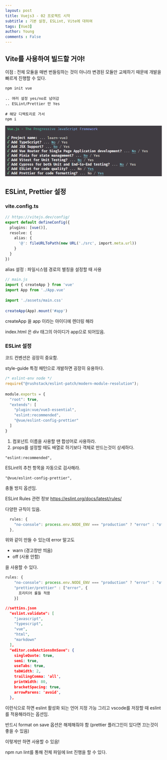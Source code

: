 ```yaml
---
layout: post
title: Vuejs3 - 02 프로젝트 시작
subtitle : 기본 설정, ESLint, Vite에 대하여
tags: [Vue3]
author: Young
comments : False
---
```


## Vite를 사용하여 빌드할 거야!
이점 : 전체 모듈을 매번 번들링하는 것이 아니라
변경된 모듈만 교체하기 때문에 개발을 빠르게 진행할 수 있다.

```
npm init vue

.. 여러 설정 yes/no로 넘어감
.. ESLint/Prettier 만 Yes

# 해당 디렉토리로 가서
npm i

```

![vue_init화면](../../../assets/img/vue%20init%ED%99%94%EB%A9%B4.png)


## ESLint, Prettier 설정

### vite.config.ts
```ts
// https://vitejs.dev/config/
export default defineConfig({
  plugins: [vue()],
  resolve: {
    alias: {
      '@': fileURLToPath(new URL('./src', import.meta.url))
    }
  }
})
```

alias 설정 : 파일시스템 경로의 별칭을 설정할 때 사용

```js
// main.js
import { createApp } from 'vue'
import App from './App.vue'

import './assets/main.css'

createApp(App).mount('#app')

```

createApp 을 app 이라는 아이디에 렌더링 해라

index.html 은 div 태그의 아이디가 app으로 되어있음.

### ESLint 설정
코드 컨벤션은 굉장히 중요함.

style-guide 특정 패턴으로 개발하면 굉장히 유용하다.

```js
/* eslint-env node */
require("@rushstack/eslint-patch/modern-module-resolution");

module.exports = {
  "root": true,
  "extends": [
    "plugin:vue/vue3-essential",
    "eslint:recommended",
    "@vue/eslint-config-prettier"
  ]
}

```

1. 컴포넌트 이름을 사용할 땐 합성어로 사용하라.
2. props를 설정할 때도 배열로 하기보다 객체로 만드는것이 상세하다.


``` "eslint:recommended", ```

ESLint의 추천 항목을 자동으로 검사해라.

``` "@vue/eslint-config-prettier", ```

충돌 방지 옵션임.

ESLint Rules 관련 정보
https://eslint.org/docs/latest/rules/

다양한 규칙이 있음.
```js
  rules: {
    "no-console": process.env.NODE_ENV === "production" ? "error" : "off",
  },
```
위와 같이 만들 수 있는데 
error 말고도
- warn (경고창만 띄움)
- off (사용 안함)

을 사용할 수 있다.

```js
rules: {
    "no-console": process.env.NODE_ENV === "production" ? "error" : "off",
    "prettier/prettier" : ["error", {
      프리티어 룰들 적용
    }]
```

```json
//settins.json
  "eslint.validate": [
    "javascript",
    "typescript",
    "vue",
    "html",
    "markdown"
  ],
  "editor.codeActionsOnSave": {
    singleQuote: true,
    semi: true,
    useTabs: true,
    tabWidth: 2,
    trailingComma: 'all',
    printWidth: 80,
    bracketSpacing: true,
    arrowParens: 'avoid',
  },
```
이런식으로 하면 eslint 활성화 되는 언어 지정 가능
그리고 vscode를 저장할 때 eslint를 적용해라라는 옵션임.

반드시 format on save 옵션은 해제해줘야 함
(prettier 플러그인이 있다면 끄는것이 좋을 수 있음)

이렇게만 하면 사용할 수 있음!

npm run lint를 통해 전체 파일에 lint 진행을 할 수 있다.
